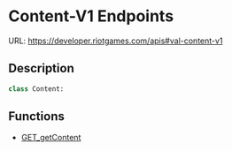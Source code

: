 # Content-V1 Endpoints
URL: https://developer.riotgames.com/apis#val-content-v1

## Description
```py
class Content:
```
## Functions
- [GET_getContent](https://github.com/Jet612/valaw/tree/main/docs/endpoints/Content-V1/GET_getContent.md)